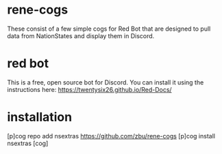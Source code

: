 # rene-cogs
These consist of a few simple cogs for Red Bot that are designed to pull data from NationStates and display them in Discord.

# red bot
This is a free, open source bot for Discord. You can install it using the instructions here: https://twentysix26.github.io/Red-Docs/

# installation
[p]cog repo add nsextras https://github.com/zbu/rene-cogs
[p]cog install nsextras [cog]
